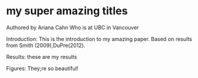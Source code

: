 # my super amazing titles

Authored by Ariana Cahn
Who is at UBC in Vancouver

Introduction: This is the introduction to my amazing paper. Based on results from Smith (2009),DuPre(2012).

Results: these are my results

Figures: They;re so beautiful!
